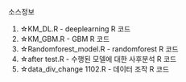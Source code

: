 소스정보

1. ☆KM_DL.R - deeplearning R 코드
2. ☆KM_GBM.R - GBM R 코드
3. ☆Randomforest_model.R - randomforest R 코드
4. ☆after test.R - 수행된 모델에 대한 사후분석 R 코드
5. ☆data_div_change 1102.R - 데이터 조작 R 코드
